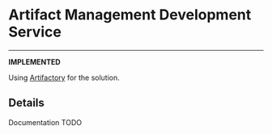 # Artifact Management Development Service

<hr>

**IMPLEMENTED**

Using [Artifactory](https://www.jfrog.com/open-source/#os-arti) for the solution.

## Details

Documentation TODO